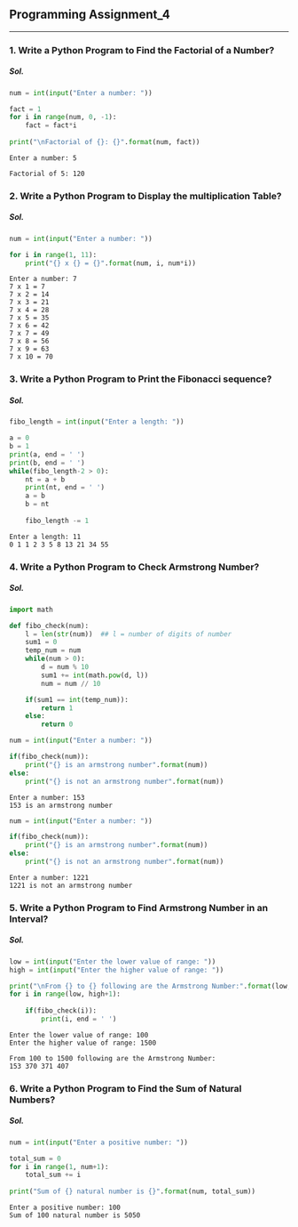 ## Programming Assignment_4
----------------

### 1. Write a Python Program to Find the Factorial of a Number?
##### Sol.


```python
num = int(input("Enter a number: "))

fact = 1
for i in range(num, 0, -1):
    fact = fact*i
    
print("\nFactorial of {}: {}".format(num, fact))
```

    Enter a number: 5
    
    Factorial of 5: 120
    

### 2. Write a Python Program to Display the multiplication Table?
##### Sol.


```python
num = int(input("Enter a number: "))

for i in range(1, 11):
    print("{} x {} = {}".format(num, i, num*i))
```

    Enter a number: 7
    7 x 1 = 7
    7 x 2 = 14
    7 x 3 = 21
    7 x 4 = 28
    7 x 5 = 35
    7 x 6 = 42
    7 x 7 = 49
    7 x 8 = 56
    7 x 9 = 63
    7 x 10 = 70
    

### 3. Write a Python Program to Print the Fibonacci sequence?
##### Sol.


```python
fibo_length = int(input("Enter a length: "))

a = 0
b = 1
print(a, end = ' ')
print(b, end = ' ')
while(fibo_length-2 > 0):
    nt = a + b
    print(nt, end = ' ')
    a = b
    b = nt
    
    fibo_length -= 1
```

    Enter a length: 11
    0 1 1 2 3 5 8 13 21 34 55 

### 4. Write a Python Program to Check Armstrong Number?
##### Sol. 


```python
import math
```


```python
def fibo_check(num):
    l = len(str(num))  ## l = number of digits of number
    sum1 = 0 
    temp_num = num
    while(num > 0):
        d = num % 10
        sum1 += int(math.pow(d, l))
        num = num // 10

    if(sum1 == int(temp_num)):
        return 1
    else:
        return 0
```


```python
num = int(input("Enter a number: "))

if(fibo_check(num)):
    print("{} is an armstrong number".format(num))
else:
    print("{} is not an armstrong number".format(num))
```

    Enter a number: 153
    153 is an armstrong number
    


```python
num = int(input("Enter a number: "))

if(fibo_check(num)):
    print("{} is an armstrong number".format(num))
else:
    print("{} is not an armstrong number".format(num))
```

    Enter a number: 1221
    1221 is not an armstrong number
    

### 5. Write a Python Program to Find Armstrong Number in an Interval?
##### Sol.


```python
low = int(input("Enter the lower value of range: "))
high = int(input("Enter the higher value of range: "))

print("\nFrom {} to {} following are the Armstrong Number:".format(low, high), end='\n')
for i in range(low, high+1):
    
    if(fibo_check(i)):
        print(i, end = ' ')
```

    Enter the lower value of range: 100
    Enter the higher value of range: 1500
    
    From 100 to 1500 following are the Armstrong Number:
    153 370 371 407 

### 6. Write a Python Program to Find the Sum of Natural Numbers?
##### Sol.


```python
num = int(input("Enter a positive number: "))

total_sum = 0
for i in range(1, num+1):
    total_sum += i
    
print("Sum of {} natural number is {}".format(num, total_sum))
```

    Enter a positive number: 100
    Sum of 100 natural number is 5050
    


```python

```
